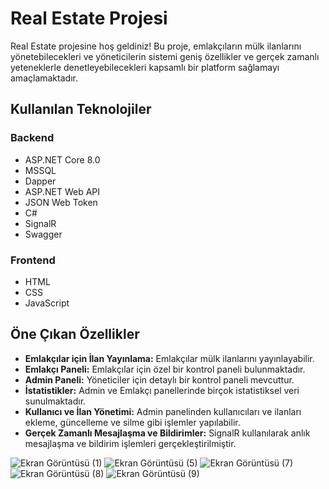 # Real Estate Projesi

Real Estate projesine hoş geldiniz! Bu proje, emlakçıların mülk ilanlarını yönetebilecekleri ve yöneticilerin sistemi geniş özellikler ve gerçek zamanlı yeteneklerle denetleyebilecekleri kapsamlı bir platform sağlamayı amaçlamaktadır.

## Kullanılan Teknolojiler

### Backend

- ASP.NET Core 8.0
- MSSQL
- Dapper
- ASP.NET Web API
- JSON Web Token
- C#
- SignalR
- Swagger

### Frontend

- HTML
- CSS
- JavaScript

## Öne Çıkan Özellikler

- **Emlakçılar için İlan Yayınlama:** Emlakçılar mülk ilanlarını yayınlayabilir.
- **Emlakçı Paneli:** Emlakçılar için özel bir kontrol paneli bulunmaktadır.
- **Admin Paneli:** Yöneticiler için detaylı bir kontrol paneli mevcuttur.
- **İstatistikler:** Admin ve Emlakçı panellerinde birçok istatistiksel veri sunulmaktadır.
- **Kullanıcı ve İlan Yönetimi:** Admin panelinden kullanıcıları ve ilanları ekleme, güncelleme ve silme gibi işlemler yapılabilir.
- **Gerçek Zamanlı Mesajlaşma ve Bildirimler:** SignalR kullanılarak anlık mesajlaşma ve bildirim işlemleri gerçekleştirilmiştir.

![Ekran Görüntüsü (1)](https://github.com/MustafaGultekin0/RealEstate_Dapper_Api/assets/105077115/d996eb56-05e4-4afe-8d9e-7b1452655fcb)
![Ekran Görüntüsü (5)](https://github.com/MustafaGultekin0/RealEstate_Dapper_Api/assets/105077115/c81ce2eb-53cd-41af-9f47-f71b980f3089)
![Ekran Görüntüsü (7)](https://github.com/MustafaGultekin0/RealEstate_Dapper_Api/assets/105077115/63026c64-d28c-4587-94ff-b7f5bb15e812)
![Ekran Görüntüsü (8)](https://github.com/MustafaGultekin0/RealEstate_Dapper_Api/assets/105077115/f6d4d290-335d-4060-99e8-3b6832530057)
![Ekran Görüntüsü (9)](https://github.com/MustafaGultekin0/RealEstate_Dapper_Api/assets/105077115/f051c196-22dc-4b14-abcc-c415e6914519)
